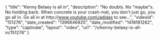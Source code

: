 {
    "title": "Kenny Belaey is all in",
    "description": "No doubts. No \"maybe\"s. No holding back. When concrete is your crash-mat, you don't just go, you go all in. Go all in at http:\/\/www.youtube.com\/adidas to see...",
    "videoid": "151276",
    "date_created": "1396646925",
    "date_modified": "1418181262",
    "type": "captivate",
    "layout": "video",
    "url": "\/v\/kenny-belaey-is-all-in\/151276"
}